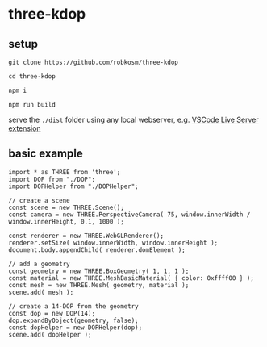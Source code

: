 # three-kdop

## setup

`git clone https://github.com/robkosm/three-kdop`

`cd three-kdop`

`npm i`

`npm run build`

serve the `./dist` folder using any local webserver, e.g. [VSCode Live Server extension](https://marketplace.visualstudio.com/items?itemName=ritwickdey.LiveServer)

## basic example

```
import * as THREE from 'three';
import DOP from "./DOP";
import DOPHelper from "./DOPHelper";

// create a scene
const scene = new THREE.Scene();
const camera = new THREE.PerspectiveCamera( 75, window.innerWidth / window.innerHeight, 0.1, 1000 );

const renderer = new THREE.WebGLRenderer();
renderer.setSize( window.innerWidth, window.innerHeight );
document.body.appendChild( renderer.domElement );

// add a geometry
const geometry = new THREE.BoxGeometry( 1, 1, 1 );
const material = new THREE.MeshBasicMaterial( { color: 0xffff00 } );
const mesh = new THREE.Mesh( geometry, material );
scene.add( mesh );

// create a 14-DOP from the geometry
const dop = new DOP(14);
dop.expandByObject(geometry, false);
const dopHelper = new DOPHelper(dop);
scene.add( dopHelper );

```
